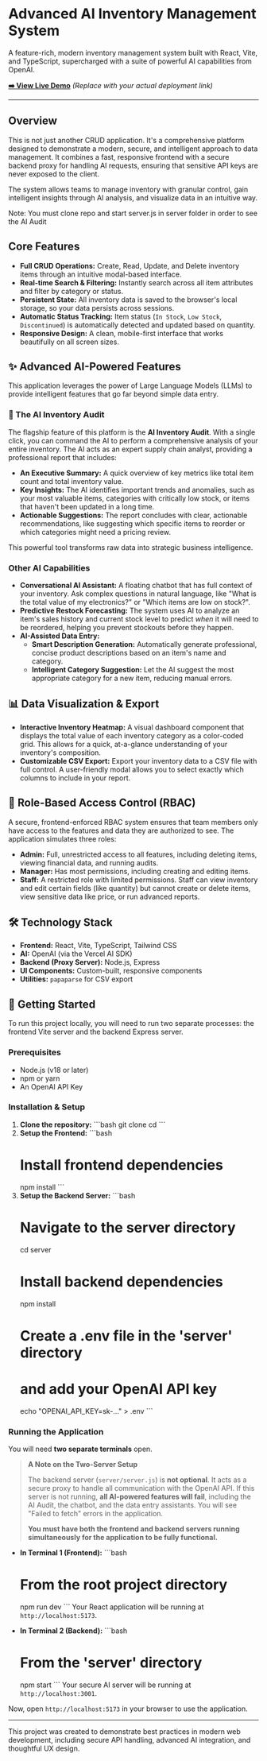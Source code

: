 # Advanced AI Inventory Management System

A feature-rich, modern inventory management system built with React, Vite, and TypeScript, supercharged with a suite of powerful AI capabilities from OpenAI.

**[➡️ View Live Demo](https://inventory-management-system-9ntc.vercel.app/)** _(Replace with your actual deployment link)_

---

## Overview

This is not just another CRUD application. It's a comprehensive platform designed to demonstrate a modern, secure, and intelligent approach to data management. It combines a fast, responsive frontend with a secure backend proxy for handling AI requests, ensuring that sensitive API keys are never exposed to the client.

The system allows teams to manage inventory with granular control, gain intelligent insights through AI analysis, and visualize data in an intuitive way.

Note: You must clone repo and start server.js in server folder in order to see the AI Audit
## Core Features

- **Full CRUD Operations:** Create, Read, Update, and Delete inventory items through an intuitive modal-based interface.
- **Real-time Search & Filtering:** Instantly search across all item attributes and filter by category or status.
- **Persistent State:** All inventory data is saved to the browser's local storage, so your data persists across sessions.
- **Automatic Status Tracking:** Item status (`In Stock`, `Low Stock`, `Discontinued`) is automatically detected and updated based on quantity.
- **Responsive Design:** A clean, mobile-first interface that works beautifully on all screen sizes.

## ✨ Advanced AI-Powered Features

This application leverages the power of Large Language Models (LLMs) to provide intelligent features that go far beyond simple data entry.

### 🚀 The AI Inventory Audit

The flagship feature of this platform is the **AI Inventory Audit**. With a single click, you can command the AI to perform a comprehensive analysis of your entire inventory. The AI acts as an expert supply chain analyst, providing a professional report that includes:

-   **An Executive Summary:** A quick overview of key metrics like total item count and total inventory value.
-   **Key Insights:** The AI identifies important trends and anomalies, such as your most valuable items, categories with critically low stock, or items that haven't been updated in a long time.
-   **Actionable Suggestions:** The report concludes with clear, actionable recommendations, like suggesting which specific items to reorder or which categories might need a pricing review.

This powerful tool transforms raw data into strategic business intelligence.

### Other AI Capabilities

-   **Conversational AI Assistant:** A floating chatbot that has full context of your inventory. Ask complex questions in natural language, like "What is the total value of my electronics?" or "Which items are low on stock?".
-   **Predictive Restock Forecasting:** The system uses AI to analyze an item's sales history and current stock level to predict *when* it will need to be reordered, helping you prevent stockouts before they happen.
-   **AI-Assisted Data Entry:**
    -   **Smart Description Generation:** Automatically generate professional, concise product descriptions based on an item's name and category.
    -   **Intelligent Category Suggestion:** Let the AI suggest the most appropriate category for a new item, reducing manual errors.

## 📊 Data Visualization & Export

-   **Interactive Inventory Heatmap:** A visual dashboard component that displays the total value of each inventory category as a color-coded grid. This allows for a quick, at-a-glance understanding of your inventory's composition.
-   **Customizable CSV Export:** Export your inventory data to a CSV file with full control. A user-friendly modal allows you to select exactly which columns to include in your report.

## 🔐 Role-Based Access Control (RBAC)

A secure, frontend-enforced RBAC system ensures that team members only have access to the features and data they are authorized to see. The application simulates three roles:

-   **Admin:** Full, unrestricted access to all features, including deleting items, viewing financial data, and running audits.
-   **Manager:** Has most permissions, including creating and editing items.
-   **Staff:** A restricted role with limited permissions. Staff can view inventory and edit certain fields (like quantity) but cannot create or delete items, view sensitive data like price, or run advanced reports.

## 🛠️ Technology Stack

-   **Frontend:** React, Vite, TypeScript, Tailwind CSS
-   **AI:** OpenAI (via the Vercel AI SDK)
-   **Backend (Proxy Server):** Node.js, Express
-   **UI Components:** Custom-built, responsive components
-   **Utilities:** `papaparse` for CSV export

## 🚀 Getting Started

To run this project locally, you will need to run two separate processes: the frontend Vite server and the backend Express server.

### Prerequisites

-   Node.js (v18 or later)
-   npm or yarn
-   An OpenAI API Key

### Installation & Setup

1.  **Clone the repository:**
    \`\`\`bash
    git clone <repository-url>
    cd <repository-folder>
    \`\`\`
2.  **Setup the Frontend:**
    \`\`\`bash
    # Install frontend dependencies
    npm install
    \`\`\`
3.  **Setup the Backend Server:**
    \`\`\`bash
    # Navigate to the server directory
    cd server
    # Install backend dependencies
    npm install
    # Create a .env file in the 'server' directory
    # and add your OpenAI API key
    echo "OPENAI_API_KEY=sk-..." > .env
    \`\`\`

### Running the Application

You will need **two separate terminals** open.

> **A Note on the Two-Server Setup**
>
> The backend server (`server/server.js`) is **not optional**. It acts as a secure proxy to handle all communication with the OpenAI API. If this server is not running, **all AI-powered features will fail**, including the AI Audit, the chatbot, and the data entry assistants. You will see "Failed to fetch" errors in the application.
>
> **You must have both the frontend and backend servers running simultaneously for the application to be fully functional.**

-   **In Terminal 1 (Frontend):**
    \`\`\`bash
    # From the root project directory
    npm run dev
    \`\`\`
    Your React application will be running at `http://localhost:5173`.

-   **In Terminal 2 (Backend):**
    \`\`\`bash
    # From the 'server' directory
    npm start
    \`\`\`
    Your secure AI server will be running at `http://localhost:3001`.

Now, open `http://localhost:5173` in your browser to use the application.

---

This project was created to demonstrate best practices in modern web development, including secure API handling, advanced AI integration, and thoughtful UX design.
